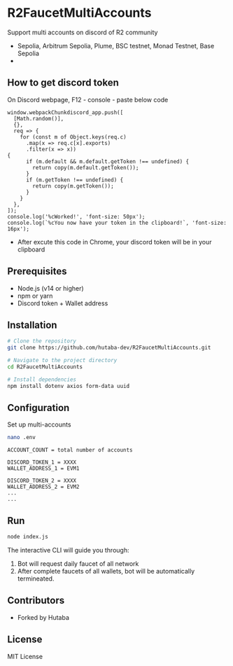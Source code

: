 # R2FaucetMultiAccounts
Support multi accounts on discord of R2 community
 - Sepolia, Arbitrum Sepolia, Plume, BSC testnet, Monad Testnet, Base Sepolia
 - 
## How to get discord token 
On Discord webpage, F12 - console - paste below code
```
window.webpackChunkdiscord_app.push([
  [Math.random()],
  {},
  req => {
    for (const m of Object.keys(req.c)
      .map(x => req.c[x].exports)
      .filter(x => x)) 
{
      if (m.default && m.default.getToken !== undefined) {
        return copy(m.default.getToken());
      }
      if (m.getToken !== undefined) {
        return copy(m.getToken());
      }
    }
  },
]);
console.log('%cWorked!', 'font-size: 50px');
console.log(`%cYou now have your token in the clipboard!`, 'font-size: 16px');
```
- After excute this code in Chrome, your discord token will be in your clipboard

## Prerequisites
- Node.js (v14 or higher)
- npm or yarn
- Discord token + Wallet address

## Installation

```bash
# Clone the repository
git clone https://github.com/hutaba-dev/R2FaucetMultiAccounts.git

# Navigate to the project directory
cd R2FaucetMultiAccounts

# Install dependencies
npm install dotenv axios form-data uuid
```

## Configuration
Set up multi-accounts
```bash
nano .env
```

```
ACCOUNT_COUNT = total number of accounts

DISCORD_TOKEN_1 = XXXX
WALLET_ADDRESS_1 = EVM1

DISCORD_TOKEN_2 = XXXX
WALLET_ADDRESS_2 = EVM2
...
...
```

## Run

```bash
node index.js
```

The interactive CLI will guide you through:

1. Bot will request daily faucet of all network 
2. After complete faucets of all wallets, bot will be automatically termineated.

## Contributors
- Forked by Hutaba

## License
MIT License

